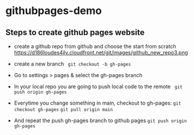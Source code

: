 # githubpages-demo

## Steps to create github pages website

- create a github repo from github and choose the start from scratch
https://d186loudes4jlv.cloudfront.net/git/images/github_new_repo3.png

- create a new branch
``` git checkout -b gh-pages```

- Go to settings > pages & select the gh-pages branch
- In your local repo you are going to push local code to the remote
``` git push origin gh-pages```
- Everytime you change something in main, checkout to gh-pages:
```git checkout gh-pages```
```git pull origin main```
- And repeat the push gh-pages branch to github pages
```git push origin gh-pages```

